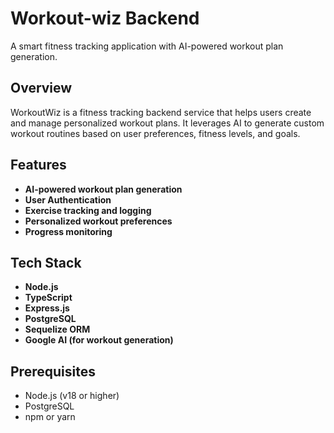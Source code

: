 # Workout-wiz Backend

A smart fitness tracking application with AI-powered workout plan generation.

## Overview

WorkoutWiz is a fitness tracking backend service that helps users create and manage personalized workout plans. It leverages AI to generate custom workout routines based on user preferences, fitness levels, and goals.

## Features

- **AI-powered workout plan generation**
- **User Authentication**
- **Exercise tracking and logging**
- **Personalized workout preferences**
- **Progress monitoring**

## Tech Stack

- **Node.js**
- **TypeScript**
- **Express.js**
- **PostgreSQL**
- **Sequelize ORM**
- **Google AI (for workout generation)**

## Prerequisites

- Node.js (v18 or higher)
- PostgreSQL
- npm or yarn

